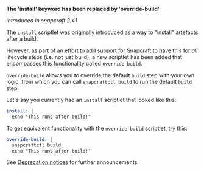 **The 'install' keyword has been replaced by 'override-build'**

_introduced in snapcraft 2.41_

The `install` scriptlet was originally introduced as a way to "install" artefacts after a build.

However, as part of an effort to add support for Snapcraft to have this for _all_ lifecycle steps (i.e. not just build), a new scriptlet has been added that encompasses this functionality called `override-build`.

`override-build` allows you to override the default `build` step with your own logic, from which you can call `snapcraftctl build` to run the default `build` step.

Let's say you currently had an `install` scriptlet that looked like this:

```yaml
install: |
  echo "This runs after build!"
```

To get equivalent functionality with the `override-build` scriptlet, try this:

```yaml
override-build: |
  snapcraftctl build
  echo "This runs after build!"
```

See [Deprecation notices](/t/deprecation-notices/8396/2)  for further announcements.